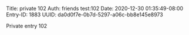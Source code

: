 Title: private 102
Auth: friends test:102
Date: 2020-12-30 01:35:49-08:00
Entry-ID: 1883
UUID: da0d0f7e-0b7d-5297-a06c-bb8e145e8973

Private entry 102